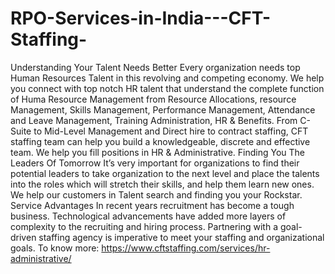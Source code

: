 # RPO-Services-in-India---CFT-Staffing-
Understanding Your Talent Needs Better Every organization needs top Human Resources Talent in this revolving and competing economy. We help you connect with top notch HR talent that understand the complete function of Huma Resource Management from Resource Allocations, resource Management, Skills Management, Performance Management, Attendance and Leave Management, Training Administration, HR &amp; Benefits.  From C-Suite to Mid-Level Management and Direct hire to contract staffing, CFT staffing team can help you build a knowledgeable, discrete and effective team. We help you fill positions in HR &amp; Administrative.  Finding You The Leaders Of Tomorrow It’s very important for organizations to find their potential leaders to take organization to the next level and place the talents into the roles which will stretch their skills, and help them learn new ones. We help our customers in Talent search and finding you your Rockstar.  Service Advantages In recent years recruitment has become a tough business. Technological advancements have added more layers of complexity to the recruiting and hiring process. Partnering with a goal-driven staffing agency is imperative to meet your staffing and organizational goals. To know more: https://www.cftstaffing.com/services/hr-administrative/
